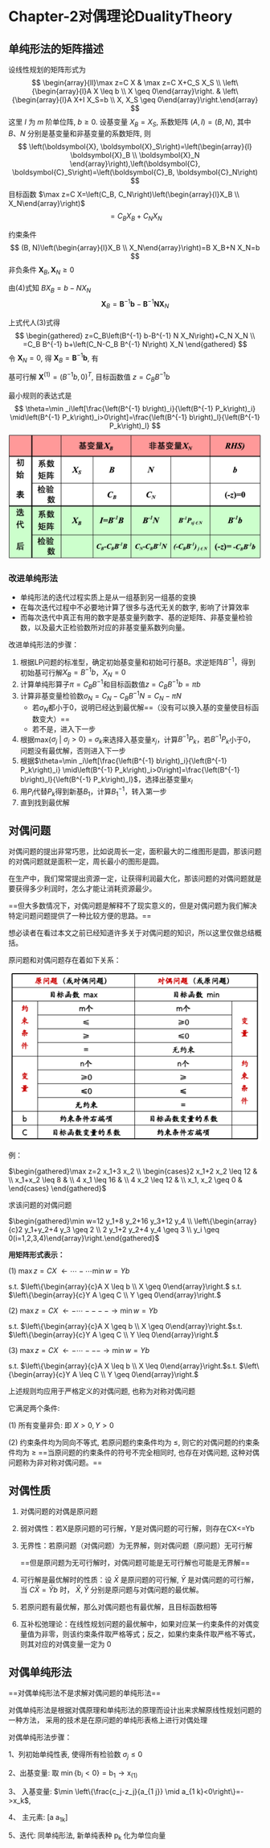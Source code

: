 # Chapter-2对偶理论DualityTheory

## 单纯形法的矩阵描述

设线性规划的矩阵形式为
$$
\begin{array}{ll}\max z=C X & \max z=C X+C_S X_S \\ \left\{\begin{array}{l}A X \leq b \\ X \geq 0\end{array}\right. & \left\{\begin{array}{l}A X+I X_S=b \\ X, X_S \geq 0\end{array}\right.\end{array}
$$
这里 $I$ 为 $m$ 阶单位阵, $b \geq 0$. 设基变量 $X_B=X_S$, 系数矩阵 $(A, I)=(B, N)$, 其中 $B 、 N$ 分别是基变量和非基变量的系数矩阵, 则
$$
\left(\boldsymbol{X}, \boldsymbol{X}_S\right)=\left(\begin{array}{l}
\boldsymbol{X}_B \\
\boldsymbol{X}_N
\end{array}\right),\left(\boldsymbol{C}, \boldsymbol{C}_S\right)=\left(\boldsymbol{C}_B, \boldsymbol{C}_N\right)
$$
目标函数 $\max z=C X=\left(C_B, C_N\right)\left(\begin{array}{l}X_B \\ X_N\end{array}\right)$
$$
=C_B X_B+C_N X_N
$$

约束条件 
$$
(B, N)\left(\begin{array}{l}X_B \\ X_N\end{array}\right)=B X_B+N X_N=b
$$
非负条件 $\boldsymbol{X}_B, \boldsymbol{X}_N \geq 0$

由(4)式知 $B X_B=b-N X_N$
$$
\boldsymbol{X}_B=\boldsymbol{B}^{-1} \boldsymbol{b}-\boldsymbol{B}^{-1} \boldsymbol{N} \boldsymbol{X}_N
$$

上式代人(3)式得
$$
\begin{gathered}
z=C_B\left(B^{-1} b-B^{-1} N X_N\right)+C_N X_N \\
=C_B B^{-1} b+\left(C_N-C_B B^{-1} N\right) X_N
\end{gathered}
$$
令 $\boldsymbol{X}_N=0$, 得 $\boldsymbol{X}_B=\boldsymbol{B}^{-1} \boldsymbol{b}$, 有

基可行解 $\boldsymbol{X}^{(1)}=\left(B^{-1} b, 0\right)^T$, 目标函数值 $z=C_B B^{-1} b$

最小规则的表达式是
$$
\theta=\min _i\left[\frac{\left(B^{-1} b\right)_i}{\left(B^{-1} P_k\right)_i} \mid\left(B^{-1} P_k\right)_i>0\right]=\frac{\left(B^{-1} b\right)_l}{\left(B^{-1} P_k\right)_l}
$$
<img src="./assets/image-20240105092453806.png" alt="image-20240105092453806" style="zoom:50%;" />

### 改进单纯形法

- 单纯形法的迭代过程实质上是从一组基到另一组基的变换
- 在每次迭代过程中不必要地计算了很多与迭代无关的数字, 影响了计算效率
- 而每次迭代中真正有用的数字是基变量列数字、基的逆矩阵、非基变量检验数，以及最大正检验数所对应的非基变量系数列向量。

改进单纯形法的步骤：

1. 根据LP问题的标准型，确定初始基变量和初始可行基B。求逆矩阵$B^{-1}$，得到初始基可行解$X_{B} = B^{-1}b$，$X_N = 0$
2. 计算单纯形算子$\pi = C_BB^{-1}$和目标函数值$z = C_BB^{-1}b = \pi b$
3. 计算非基变量检验数$\sigma_N = C_N-C_BB^{-1}N = C_N-\pi N$
   - 若$\sigma_N$都小于0，说明已经达到最优解==（没有可以换入基的变量使目标函数变大）==
   - 若不是，进入下一步
4. 根据max{$\sigma_j$ | $\sigma_j > 0$} = $\sigma_k$来选择入基变量$x_j$，计算$B^{-1}P_k$，若$B^{-1}P_k$小于0，问题没有最优解，否则进入下一步
5. 根据$\theta=\min _i\left[\frac{\left(B^{-1} b\right)_i}{\left(B^{-1} P_k\right)_i} \mid\left(B^{-1} P_k\right)_i>0\right]=\frac{\left(B^{-1} b\right)_l}{\left(B^{-1} P_k\right)_l}$，选择出基变量$x_l$
6. 用$P_l$代替$P_k$得到新基$B_1$，计算$B_{1}^{-1}$，转入第一步
7. 直到找到最优解

## 对偶问题

对偶问题的提出非常巧思，比如说周长一定，面积最大的二维图形是圆，那该问题的对偶问题就是面积一定，周长最小的图形是圆。

在生产中，我们常常提出资源一定，让获得利润最大化，那该问题的对偶问题就是要获得多少利润时，怎么才能让消耗资源最少。

==但大多数情况下，对偶问题是解释不了现实意义的，但是对偶问题为我们解决特定问题问题提供了一种比较方便的思路。==

想必读者在看过本文之前已经知道许多关于对偶问题的知识，所以这里仅做总结概括。

原问题和对偶问题存在着如下关系：

<img src="./assets/image-20240105104043247.png" alt="image-20240105104043247" style="zoom:50%;" />

例：

$\begin{gathered}\max z=2 x_1+3 x_2 \\ \begin{cases}2 x_1+2 x_2 \leq 12 &  \\ x_1+x_2 \leq 8 & \\ 4 x_1 \leq 16 &  \\ 4 x_2 \leq 12 &  \\ x_1, x_2 \geq 0 & \end{cases} \end{gathered}$

求该问题的对偶问题

$\begin{gathered}\min w=12 y_1+8 y_2+16 y_3+12 y_4 \\ \left\{\begin{array}{c}2 y_1+y_2+4 y_3 \geq 2 \\ 2 y_1+2 y_2+4 y_4 \geq 3 \\ y_i \geq 0(i=1,2,3,4)\end{array}\right.\end{gathered}$

**用矩阵形式表示：**

(1) $\max z=C X$ $\leftarrow \cdots-\cdots \min w=Y b$

s.t. $\left\{\begin{array}{c}A X \leq b \\ X \geq 0\end{array}\right.$ s.t. $\left\{\begin{array}{c}Y A \geq C \\ Y \geq 0\end{array}\right.$

(2) $\max z=C X$ $\leftarrow-\cdots----\rightarrow \min w=Y b$

s.t. $\left\{\begin{array}{c}A X \geq b \\ X \geq 0\end{array}\right.$s.t. $\left\{\begin{array}{c}Y A \geq C \\ Y \leq 0\end{array}\right.$

(3) $\max z=C X$ $\leftarrow-\cdots---\rightarrow \min w=Y b$

s.t. $\left\{\begin{array}{c}A X \leq b \\ X \leq 0\end{array}\right.$s.t. $\left\{\begin{array}{c}Y A \leq C \\ Y \geq 0\end{array}\right.$

上述规则均应用于严格定义的对偶问题, 也称为对称对偶问题

它满足两个条件:

(1) 所有变量非负: 即 $X>0, Y>0$

(2) 约束条件均为同向不等式, 若原问题约束条件均为 $\leq$, 则它的对偶问题的约束条件均为 $\geq$ ==当原问题的约束条件的符号不完全相同时, 也存在对偶问题, 这种对偶问题称为非对称对偶问题。==

## 对偶性质

1. 对偶问题的对偶是原问题

2. 弱对偶性：若X是原问题的可行解，Y是对偶问题的可行解，则存在CX<=Yb

3. 无界性：若原问题（对偶问题）为无界解，则对偶问题（原问题）无可行解

   ==但是原问题为无可行解时，对偶问题可能是无可行解也可能是无界解==

4. 可行解是最优解时的性质：设 $\bar{X}$ 是原问题的可行解, $\bar{Y}$ 是对偶问题的可行解，当 $C \bar{X}=\bar{Y} b$ 时， $\bar{X}, \bar{Y}$ 分别是原问题与对偶问题的最优解。

5. 若原问题有最优解，那么对偶问题也有最优解，且目标函数相等

6. 互补松弛理论：在线性规划问题的最优解中，如果对应某一约束条件的对偶变量值为非零，则该约束条件取严格等式；反之，如果约束条件取严格不等式，则其对应的对偶变量一定为 0

## 对偶单纯形法

==对偶单纯形法不是求解对偶问题的单纯形法==

对偶单纯形法是根据对偶原理和单纯形法的原理而设计出来求解原线性规划问题的一种方法， 采用的技术是在原问题的单纯形表格上进行对偶处理

对偶单纯形法步骤：

1、列初始单纯性表, 使得所有检验数 $\sigma_j \leq 0$

2、出基变量: 取 $\min \left\{\mathrm{b}_i<0\right\}=\mathrm{b}_1 \longrightarrow \mathrm{x}_{(1)}$

3、 入基变量: $\min \left\{\frac{c_j-z_j}{a_{1 j}} \mid a_{1 k}<0\right\}=->x_k$,

4、 主元素: [a $\left.\mathrm{a}_{1 \mathrm{k}}\right]$

5、迭代: 同单纯形法, 新单纯表种 $\mathrm{p}_{\mathrm{k}}$ 化为单位向量
